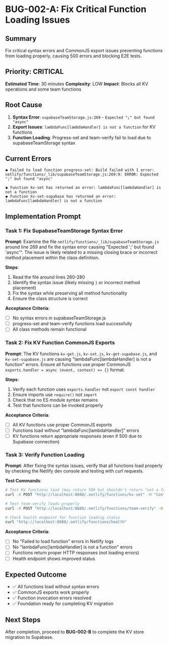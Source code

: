 # BUG-002-A: Fix Critical Function Loading Issues

## Summary
Fix critical syntax errors and CommonJS export issues preventing functions from loading properly, causing 500 errors and blocking E2E tests.

## Priority: CRITICAL
**Estimated Time**: 30 minutes
**Complexity**: LOW
**Impact**: Blocks all KV operations and some team functions

## Root Cause
1. **Syntax Error**: `supabaseTeamStorage.js:269` - `Expected ";" but found "async"`
2. **Export Issues**: `lambdaFunc[lambdaHandler] is not a function` for KV functions
3. **Function Loading**: Progress-set and team-verify fail to load due to supabaseTeamStorage syntax

## Current Errors
```
⬥ Failed to load function progress-set: Build failed with 1 error:
netlify/functions/_lib/supabaseTeamStorage.js:269:9: ERROR: Expected ";" but found "async"

⬥ Function kv-set has returned an error: lambdaFunc[lambdaHandler] is not a function
⬥ Function kv-set-supabase has returned an error: lambdaFunc[lambdaHandler] is not a function
```

## Implementation Prompt

### Task 1: Fix SupabaseTeamStorage Syntax Error
**Prompt**: Examine the file `netlify/functions/_lib/supabaseTeamStorage.js` around line 269 and fix the syntax error causing "Expected ';' but found 'async'". The issue is likely related to a missing closing brace or incorrect method placement within the class definition.

**Steps**:
1. Read the file around lines 260-280
2. Identify the syntax issue (likely missing `}` or incorrect method placement)
3. Fix the syntax while preserving all method functionality
4. Ensure the class structure is correct

**Acceptance Criteria**:
- [ ] No syntax errors in supabaseTeamStorage.js
- [ ] progress-set and team-verify functions load successfully
- [ ] All class methods remain functional

### Task 2: Fix KV Function CommonJS Exports
**Prompt**: The KV functions `kv-get.js`, `kv-set.js`, `kv-get-supabase.js`, and `kv-set-supabase.js` are causing "lambdaFunc[lambdaHandler] is not a function" errors. Ensure all functions use proper CommonJS `exports.handler = async (event, context) => {}` format.

**Steps**:
1. Verify each function uses `exports.handler` not `export const handler`
2. Ensure imports use `require()` not `import`
3. Check that no ES module syntax remains
4. Test that functions can be invoked properly

**Acceptance Criteria**:
- [ ] All KV functions use proper CommonJS exports
- [ ] Functions load without "lambdaFunc[lambdaHandler]" errors
- [ ] KV functions return appropriate responses (even if 500 due to Supabase connection)

### Task 3: Verify Function Loading
**Prompt**: After fixing the syntax issues, verify that all functions load properly by checking the Netlify dev console and testing with curl requests.

**Test Commands**:
```bash
# Test KV functions load (may return 500 but shouldn't return "not a function")
curl -X POST "http://localhost:8888/.netlify/functions/kv-set" -H "Content-Type: application/json" -d '{"key": "test", "value": "test"}'

# Test team-verify loads properly
curl -X POST "http://localhost:8888/.netlify/functions/team-verify" -H "Content-Type: application/json" -d '{"code": "ALPHA01", "deviceHint": "test"}'

# Check health endpoint for function loading status
curl "http://localhost:8888/.netlify/functions/health"
```

**Acceptance Criteria**:
- [ ] No "Failed to load function" errors in Netlify logs
- [ ] No "lambdaFunc[lambdaHandler] is not a function" errors
- [ ] Functions return proper HTTP responses (not loading errors)
- [ ] Health endpoint shows improved status

## Expected Outcome
- ✅ All functions load without syntax errors
- ✅ CommonJS exports work properly
- ✅ Function invocation errors resolved
- ✅ Foundation ready for completing KV migration

## Next Steps
After completion, proceed to **BUG-002-B** to complete the KV store migration to Supabase.